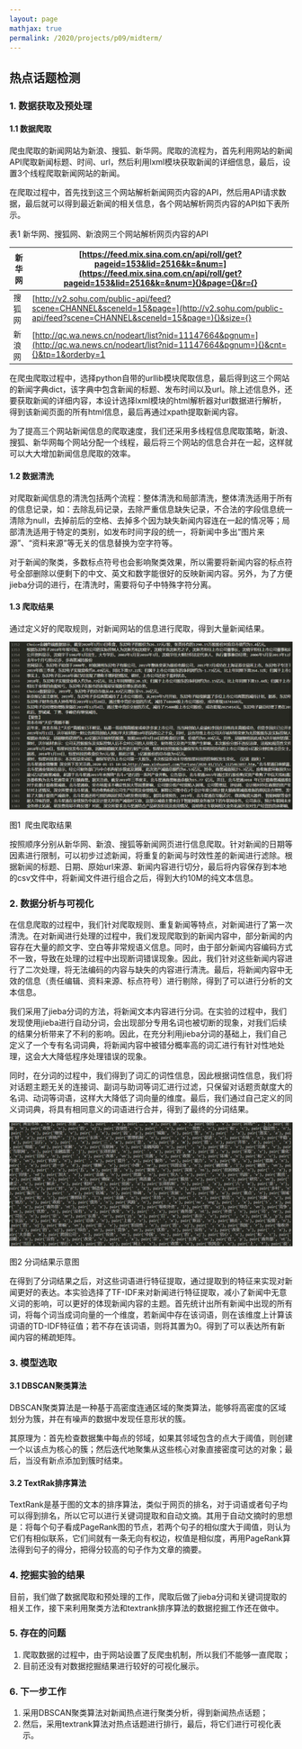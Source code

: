```yaml
---
layout: page
mathjax: true
permalink: /2020/projects/p09/midterm/
---
```


## 热点话题检测

### 1. 数据获取及预处理

#### 1.1 数据爬取

爬虫爬取的新闻网站为新浪、搜狐、新华网。爬取的流程为，首先利用网站的新闻API爬取新闻标题、时间、url，然后利用lxml模块获取新闻的详细信息，最后，设置3个线程爬取新闻网站的新闻。

在爬取过程中，首先找到这三个网站解析新闻网页内容的API，然后用API请求数据，最后就可以得到最近新闻的相关信息，各个网站解析网页内容的API如下表所示。

表1 新华网、搜狐网、新浪网三个网站解析网页内容的API

| 新华网 | [https://feed.mix.sina.com.cn/api/roll/get?pageid=153&lid=2516&k=&num=](https://feed.mix.sina.com.cn/api/roll/get?pageid=153&lid=2516&k=&num=){}&page={}&r={} |
| --- | --- |
| 搜狐网 | [http://v2.sohu.com/public-api/feed?scene=CHANNEL&sceneId=15&page=](http://v2.sohu.com/public-api/feed?scene=CHANNEL&sceneId=15&page=){}&size={} |
| 新浪网 | [http://qc.wa.news.cn/nodeart/list?nid=11147664&pgnum=](http://qc.wa.news.cn/nodeart/list?nid=11147664&pgnum=){}&cnt={}&tp=1&orderby=1 |

在爬虫爬取过程中，选择python自带的urllib模块爬取信息，最后得到这三个网站的新闻字典dict，该字典中包含新闻的标题、发布时间以及url。除上述信息外，还要获取新闻的详细内容，本设计选择lxml模块的html解析器对url数据进行解析，得到该新闻页面的所有html信息，最后再通过xpath提取新闻内容。

为了提高三个网站新闻信息的爬取速度，我们还采用多线程信息爬取策略，新浪、搜狐、新华网每个网站分配一个线程，最后将三个网站的信息合并在一起，这样就可以大大增加新闻信息爬取的效率。

#### 1.2 数据清洗

对爬取新闻信息的清洗包括两个流程：整体清洗和局部清洗，整体清洗适用于所有的信息记录，如：去除乱码记录，去除严重信息缺失记录，不合法的字段信息统一清除为null，去掉前后的空格、去掉多个因为缺失新闻内容连在一起的情况等；局部清洗适用于特定的类别，如发布时间字段的统一，将新闻中多出“图片来源”、“资料来源”等无关的信息替换为空字符等。

对于新闻的聚类，多数标点符号也会影响聚类效果，所以需要将新闻内容的标点符号全部删除以便剩下的中文、英文和数字能很好的反映新闻内容。另外，为了方便jieba分词的进行，在清洗时，需要将句子中特殊字符分离。

#### 1.3 爬取结果

通过定义好的爬取规则，对新闻网站的信息进行爬取，得到大量新闻结果。

![](images-mid/1.png)

图1  爬虫爬取结果

按照顺序分别从新华网、新浪、搜狐等新闻网页进行信息爬取。针对新闻的日期等因素进行限制，可以初步过滤新闻，将重复的新闻与时效性差的新闻进行滤除。根据新闻的标题、日期、原始url来源、新闻内容进行切分，最后将内容保存到本地的csv文件中，将新闻文件进行组合之后，得到大约10M的纯文本信息。

### 2. 数据分析与可视化

在信息爬取的过程中，我们针对爬取规则、重复新闻等特点，对新闻进行了第一次清洗。在对新闻进行处理的过程中，我们发现爬取到的新闻内容中，部分新闻的内容存在大量的颜文字、空白等非常规语义信息。同时，由于部分新闻内容编码方式不一致，导致在处理的过程中出现断词错误现象。因此，我们针对这些新闻内容进行了二次处理，将无法编码的内容与缺失的内容进行清洗。最后，将新闻内容中无效的信息（责任编辑、资料来源、标点符号）进行剔除，得到了可以进行分析的文本信息。

我们采用了jieba分词的方法，将新闻文本内容进行分词。在实验的过程中，我们发现使用jieba进行自动分词，会出现部分专用名词也被切断的现象，对我们后续的结果分析带来了不利的影响。因此，在充分利用jieba分词的基础上，我们自己定义了一个专有名词词典，将新闻内容中被错分概率高的词汇进行有针对性地处理，这会大大降低程序处理错误的现象。

同时，在分词的过程中，我们得到了词汇的词性信息，因此根据词性信息，我们将对话题主题无关的连接词、副词与助词等词汇进行过滤，只保留对话题贡献度大的名词、动词等词语，这样大大降低了词向量的维度。最后，我们通过自己定义的同义词词典，将具有相同意义的词语进行合并，得到了最终的分词结果。

![](images-mid/2.png)

图2 分词结果示意图

在得到了分词结果之后，对这些词语进行特征提取，通过提取到的特征来实现对新闻更好的表达。本实验选择了TF-IDF来对新闻进行特征提取，减小了新闻中无意义词的影响，可以更好的体现新闻内容的主题。首先统计出所有新闻中出现的所有词，将每个词当成词向量的一个维度，若新闻中存在该词语，则在该维度上计算该词语的TD-IDF特征值；若不存在该词语，则将其置为0。得到了可以表达所有新闻内容的稀疏矩阵。

### 3. 模型选取

#### 3.1 DBSCAN聚类算法

DBSCAN聚类算法是一种基于高密度连通区域的聚类算法，能够将高密度的区域划分为簇，并在有噪声的数据中发现任意形状的簇。

其原理为：首先检查数据集中每点的邻域，如果其邻域包含的点大于阈值，则创建一个以该点为核心的簇；然后迭代地聚集从这些核心对象直接密度可达的对象；最后，当没有新点添加到簇时结束。

#### 3.2 TextRak排序算法

TextRank是基于图的文本的排序算法，类似于网页的排名，对于词语或者句子均可以得到排名，所以它可以进行关键词提取和自动文摘。其用于自动文摘时的思想是：将每个句子看成PageRank图的节点，若两个句子的相似度大于阈值，则认为它们有相似联系，它们间就有一条无向有权边，权值是相似度，再用PageRank算法得到句子的得分，把得分较高的句子作为文章的摘要。

### 4. 挖掘实验的结果

目前，我们做了数据爬取和预处理的工作，爬取后做了jieba分词和关键词提取的相关工作，接下来利用聚类方法和textrank排序算法的数据挖掘工作还在做中。

### 5. 存在的问题

1. 爬取数据的过程中，由于网站设置了反爬虫机制，所以我们不能够一直爬取；
2. 目前还没有对数据挖掘结果进行较好的可视化展示。

### 6. 下一步工作

1. 采用DBSCAN聚类算法对新闻热点进行聚类分析，得到新闻热点话题；
2. 然后，采用textrank算法对热点话题进行排行，最后，将它们进行可视化表示。